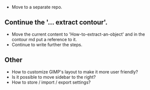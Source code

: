 * Move to a separate repo.

## Continue the '... extract contour'. 
* Move the current content to 'How-to-extract-an-object' and in the contour md put a reference to it. 
* Continue to write further the steps.

## Other
* How to customize GIMP's layout to make it more user friendly?
* Is it possible to move sidebar to the right?
* How to store / import / export  settings?
